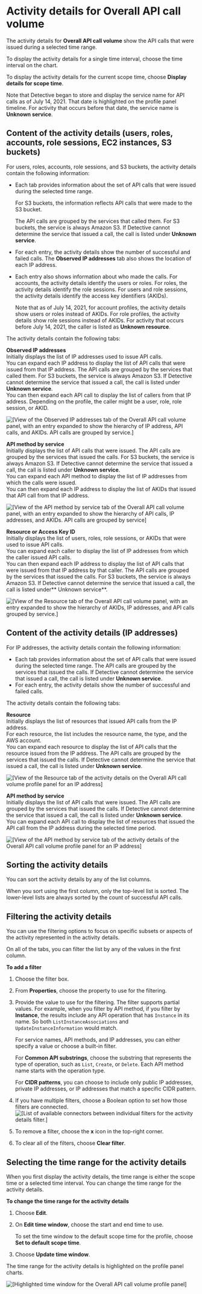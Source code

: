 # Activity details for Overall API call volume<a name="profile-panel-drilldown-overall-api-volume"></a>

The activity details for **Overall API call volume** show the API calls that were issued during a selected time range\.

To display the activity details for a single time interval, choose the time interval on the chart\.

To display the activity details for the current scope time, choose **Display details for scope time**\.

Note that Detective began to store and display the service name for API calls as of July 14, 2021\. That date is highlighted on the profile panel timeline\. For activity that occurs before that date, the service name is **Unknown service**\.

## Content of the activity details \(users, roles, accounts, role sessions, EC2 instances, S3 buckets\)<a name="drilldown-api-volume-content"></a>

For users, roles, accounts, role sessions, and S3 buckets, the activity details contain the following information:
+ Each tab provides information about the set of API calls that were issued during the selected time range\.

  For S3 buckets, the information reflects API calls that were made to the S3 bucket\.

  The API calls are grouped by the services that called them\. For S3 buckets, the service is always Amazon S3\. If Detective cannot determine the service that issued a call, the call is listed under **Unknown service**\.
+ For each entry, the activity details show the number of successful and failed calls\. The **Observed IP addresses** tab also shows the location of each IP address\.
+ Each entry also shows information about who made the calls\. For accounts, the activity details identify the users or roles\. For roles, the activity details identify the role sessions\. For users and role sessions, the activity details identify the access key identifiers \(AKIDs\)\.

  Note that as of July 14, 2021, for account profiles, the activity details show users or roles instead of AKIDs\. For role profiles, the activity details show role sessions instead of AKIDs\. For activity that occurs before July 14, 2021, the caller is listed as **Unknown resource**\.

The activity details contain the following tabs:

**Observed IP addresses**  
Initially displays the list of IP addresses used to issue API calls\.  
You can expand each IP address to display the list of API calls that were issued from that IP address\. The API calls are grouped by the services that called them\. For S3 buckets, the service is always Amazon S3\. If Detective cannot determine the service that issued a call, the call is listed under **Unknown service**\.  
You can then expand each API call to display the list of callers from that IP address\. Depending on the profile, the caller might be a user, role, role session, or AKID\.  

![\[View of the Observed IP addresses tab of the Overall API call volume panel, with an entry expanded to show the hierarchy of IP address, API calls, and AKIDs. API calls are grouped by service.\]](http://docs.aws.amazon.com/detective/latest/userguide/images/screen_profile_panel_drilldown_api_ipaddress.png)

**API method by service**  
Initially displays the list of API calls that were issued\. The API calls are grouped by the services that issued the calls\. For S3 buckets, the service is always Amazon S3\. If Detective cannot determine the service that issued a call, the call is listed under **Unknown service**\.  
You can expand each API method to display the list of IP addresses from which the calls were issued\.  
You can then expand each IP address to display the list of AKIDs that issued that API call from that IP address\.  

![\[View of the API method by service tab of the Overall API call volume panel, with an entry expanded to show the hierarchy of API calls, IP addresses, and AKIDs. API calls are grouped by service\]](http://docs.aws.amazon.com/detective/latest/userguide/images/screen_profile_panel_drilldown_api_apimethods.png)

**Resource or Access Key ID**  
Initially displays the list of users, roles, role sessions, or AKIDs that were used to issue API calls\.  
You can expand each caller to display the list of IP addresses from which the caller issued API calls\.  
You can then expand each IP address to display the list of API calls that were issued from that IP address by that caller\. The API calls are grouped by the services that issued the calls\. For S3 buckets, the service is always Amazon S3\. If Detective cannot determine the service that issued a call, the call is listed under** Unknown service**\.  

![\[View of the Resource tab of the Overall API call volume panel, with an entry expanded to show the hierarchy of AKIDs, IP addresses, and API calls grouped by service.\]](http://docs.aws.amazon.com/detective/latest/userguide/images/screen_profile_panel_drilldown_api_resource.png)

## Content of the activity details \(IP addresses\)<a name="drilldown-api-volume-content-ip"></a>

For IP addresses, the activity details contain the following information:
+ Each tab provides information about the set of API calls that were issued during the selected time range\. The API calls are grouped by the services that issued the calls\. If Detective cannot determine the service that issued a call, the call is listed under **Unknown service**\.
+ For each entry, the activity details show the number of successful and failed calls\.

The activity details contain the following tabs:

**Resource**  
Initially displays the list of resources that issued API calls from the IP address\.  
For each resource, the list includes the resource name, the type, and the AWS account\.  
You can expand each resource to display the list of API calls that the resource issued from the IP address\. The API calls are grouped by the services that issued the calls\. If Detective cannot determine the service that issued a call, the call is listed under **Unknown service**\.  

![\[View of the Resource tab of the activity details on the Overall API call volume profile panel for an IP address\]](http://docs.aws.amazon.com/detective/latest/userguide/images/screen_profile_panel_drilldown_api_ip_resource.png)

**API method by service**  
Initially displays the list of API calls that were issued\. The API calls are grouped by the services that issued the calls\. If Detective cannot determine the service that issued a call, the call is listed under **Unknown service**\.  
You can expand each API call to display the list of resources that issued the API call from the IP address during the selected time period\.  

![\[View of the API method by service tab of the activity details of the Overall API call volume profile panel for an IP address\]](http://docs.aws.amazon.com/detective/latest/userguide/images/screen_profile_panel_drilldown_api_ip_apimethods.png)

## Sorting the activity details<a name="drilldown-api-volume-sort"></a>

You can sort the activity details by any of the list columns\.

When you sort using the first column, only the top\-level list is sorted\. The lower\-level lists are always sorted by the count of successful API calls\.

## Filtering the activity details<a name="drilldown-api-volume-filter"></a>

You can use the filtering options to focus on specific subsets or aspects of the activity represented in the activity details\.

On all of the tabs, you can filter the list by any of the values in the first column\.

**To add a filter**

1. Choose the filter box\.

1. From **Properties**, choose the property to use for the filtering\.

1. Provide the value to use for the filtering\. The filter supports partial values\. For example, when you filter by API method, if you filter by **Instance**, the results include any API operation that has `Instance` in its name\. So both `ListInstanceAssociations` and `UpdateInstanceInformation` would match\.

   For service names, API methods, and IP addresses, you can either specify a value or choose a built\-in filter\.

   For **Common API substrings**, choose the substring that represents the type of operation, such as `List`, `Create`, or `Delete`\. Each API method name starts with the operation type\.

   For **CIDR patterns**, you can choose to include only public IP addresses, private IP addresses, or IP addresses that match a specific CIDR pattern\.

1. If you have multiple filters, choose a Boolean option to set how those filters are connected\.  
![\[List of available connectors between individual filters for the activity details filter.\]](http://docs.aws.amazon.com/detective/latest/userguide/images/screen_profile_panel_drilldown_filterconnectors.png)

1. To remove a filter, choose the **x** icon in the top\-right corner\.

1. To clear all of the filters, choose **Clear filter**\.

## Selecting the time range for the activity details<a name="drilldown-api-volume-time-range"></a>

 When you first display the activity details, the time range is either the scope time or a selected time interval\. You can change the time range for the activity details\.

**To change the time range for the activity details**

1. Choose **Edit**\.

1. On **Edit time window**, choose the start and end time to use\.

   To set the time window to the default scope time for the profile, choose **Set to default scope time**\.

1. Choose **Update time window**\.

The time range for the activity details is highlighted on the profile panel charts\.

![\[Highlighted time window for the Overall API call volume profile panel\]](http://docs.aws.amazon.com/detective/latest/userguide/images/screen_profile_panel_drilldown_api_timehighlight.png)